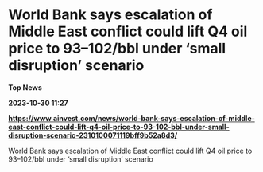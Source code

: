 # World Bank says escalation of Middle East conflict could lift Q4 oil price to $93–$102/bbl under ‘small disruption’ scenario
**Top News**

**2023-10-30 11:27**

**https://www.ainvest.com/news/world-bank-says-escalation-of-middle-east-conflict-could-lift-q4-oil-price-to-93-102-bbl-under-small-disruption-scenario-2310100071119bff9b52a8d3/**

World Bank says escalation of Middle East conflict could lift Q4 oil price to $93–$102/bbl under ‘small disruption’ scenario